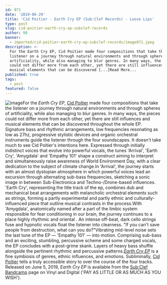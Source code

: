 ```yaml
---
id: 871
date: '2019-06-29'
title: 'Cid Poitier - Earth Cry EP (Sub:Clef Records) - Loose Lips'
type: post
slug: cid-poitier-earth-cry-ep-subclef-records
author: 98
banner:
  - imported/cid-poitier-earth-cry-ep-subclef-records/image871.jpeg
description: >-
  For the Earth Cry EP, Cid Poitier made four compositions that take the
  listener on a journey through natural environments and through spheres of
  artificiality, while also managing to blur genres. In many ways, the pieces
  could not differ more from each other, yet there are still influences and
  musical elements that can be discovered [...]Read More...
published: true
tags:
  - post
featured: false
---
```

![image](../imported/cid-poitier-earth-cry-ep-subclef-records/image871.jpeg)For the _Earth Cry EP_, [Cid Poitier](https://soundcloud.com/cid-poitier) made four compositions that take the listener on a journey through natural environments and through spheres of artificiality, while also managing to blur genres. In many ways, the pieces could not differ more from each other, yet there are still influences and musical elements that can be discovered throughout the whole EP. Signature bass and rhythmic arrangements, low frequencies resonating as low as 27hz, progressive stylistic devices and organic orchestral instruments guide the listener through the four soundscapes. It doesn't take much to see Cid Poitier's intentions here. Expressed through initially indistinct voices that evolve into powerful vocals, the tunes 'Arrival', 'Earth Cry', 'Amygdala' and 'Empathy 101' shape a construct aiming to interpret and simultaneously raise awareness of World Environment Day, with a clear dedication to the subject of climate change.In 'Arrival', the journey starts with an almost dystopian atmosphere in which powerful voices lead an excursion through alternating sub-bass frequencies, sketching a sonic image in between Sub-Electronica and Techno-/Drone-based influences. 'Earth Cry', representing the title track of the ep, combines dub and mechanical beat arrangements with melancholic orchestral elements such as strings, forming a partly experimental and partly ethnic and culturally-influenced piece that outline musical contrasts in the process.With 'Amygdala', anatomically named after a part of the limbic system responsible for fear conditioning in our brain, the journey continues to a place highly rhythmic and oriental . An intense off-beat, dark cello strings fuse and hypnotic vocals float the listener into clearness. "If you can't save people from destruction, what can you do?"Vibrating mid-level noise sets the last tune of the EP — 'Empathy 101' — into motion. Comprising sub-bass and an exciting, stumbling, percussive scheme and some charged vocals, the EP concludes with a post-grime skank. Layers of heavy bass shuffle alongside the pertinent rhythmic and percussive patterns.[_Earth Cry EP_](https://subclef.bandcamp.com/album/cid-poitier-earth-cry-ep) is a fine symbiosis of genres, ethnic influences, and emotions. Subliminally, [Cid Poitier](https://soundcloud.com/cid-poitier) tells a truly accessible story to over the course of the four tracks. Released on June 5, 2019, _Earth Cry EP_ is available from the [Sub:Clef Bandcamp](https://subclef.bandcamp.com) page on Vinyl and Digital ('PAY AS LITTLE OR AS MUCH AS YOU WISH').